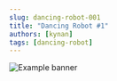```yaml
---
slug: dancing-robot-001
title: "Dancing Robot #1"
authors: [kynan]
tags: [dancing-robot]
---
```


![Example banner](/img/stories/dancing-robot/001.PNG)
